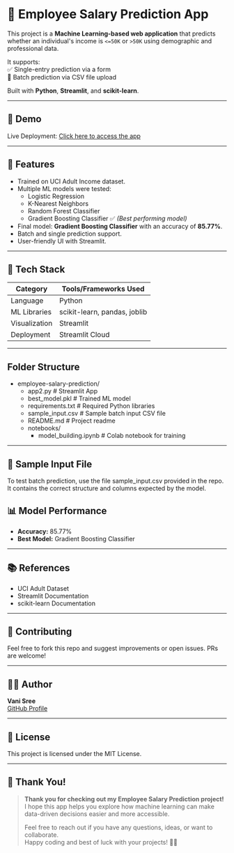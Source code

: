 # 🧠 Employee Salary Prediction App

This project is a **Machine Learning-based web application** that predicts whether an individual's income is `<=50K` or `>50K` using demographic and professional data.

It supports:  
✅ Single-entry prediction via a form  
📂 Batch prediction via CSV file upload  

Built with **Python**, **Streamlit**, and **scikit-learn**.

---

## 🚀 Demo  
Live Deployment: [Click here to access the app](https://employee-salary-prediction-yagq4bbmmov5ut8w7egc56.streamlit.app/)

---

## 📌 Features

- Trained on UCI Adult Income dataset.  
- Multiple ML models were tested:  
  - Logistic Regression  
  - K-Nearest Neighbors  
  - Random Forest Classifier  
  - Gradient Boosting Classifier ✅ *(Best performing model)*  
- Final model: **Gradient Boosting Classifier** with an accuracy of **85.77%**.  
- Batch and single prediction support.  
- User-friendly UI with Streamlit.

---

## 🧠 Tech Stack

| Category       | Tools/Frameworks Used               |
| -------------- | --------------------------------- |
| Language       | Python                            |
| ML Libraries   | scikit-learn, pandas, joblib      |
| Visualization  | Streamlit                        |
| Deployment     | Streamlit Cloud                  |

---

## Folder Structure

- employee-salary-prediction/
  - app2.py                # Streamlit App
  - best_model.pkl         # Trained ML model
  - requirements.txt       # Required Python libraries
  - sample_input.csv       # Sample batch input CSV file
  - README.md              # Project readme
  - notebooks/
    - model_building.ipynb # Colab notebook for training



---

## 📄 Sample Input File
To test batch prediction, use the file sample_input.csv provided in the repo.
It contains the correct structure and columns expected by the model.

## 📊 Model Performance

- **Accuracy:** 85.77%  
- **Best Model:** Gradient Boosting Classifier

---

## 📚 References

- UCI Adult Dataset  
- Streamlit Documentation  
- scikit-learn Documentation  

---

## 🤝 Contributing

Feel free to fork this repo and suggest improvements or open issues. PRs are welcome!

---

## 🧑‍💻 Author

**Vani Sree**  
[GitHub Profile](https://github.com/vanisree2204-sys)

---

## 📌 License

This project is licensed under the MIT License.

---

## 🎉 Thank You!

> **Thank you for checking out my Employee Salary Prediction project!**  
> I hope this app helps you explore how machine learning can make data-driven decisions easier and more accessible.  
>  
> Feel free to reach out if you have any questions, ideas, or want to collaborate.  
> Happy coding and best of luck with your projects! 🚀😊
